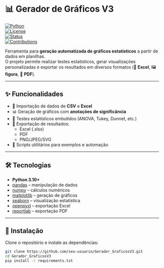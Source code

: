 # 📊 Gerador de Gráficos V3

[![Python](https://img.shields.io/badge/Python-3.10+-blue.svg)](https://www.python.org/)  
[![License](https://img.shields.io/badge/License-MIT-green.svg)](LICENSE)  
[![Status](https://img.shields.io/badge/status-active-success.svg)]()  
[![Contributions](https://img.shields.io/badge/contributions-welcome-orange.svg)]()  

Ferramenta para **geração automatizada de gráficos estatísticos** a partir de dados em planilhas.  
O projeto permite realizar testes estatísticos, gerar visualizações personalizadas e exportar os resultados em diversos formatos (📑 **Excel**, 🖼️ **figura**, 📜 **PDF**).

---

## ✨ Funcionalidades

- 📂 Importação de dados de **CSV** e **Excel**
- 📊 Geração de gráficos com **anotações de significância**
- 🧮 Testes estatísticos embutidos (ANOVA, Tukey, Dunnet, etc.)
- 💾 Exportação de resultados:
  - Excel (.xlsx)
  - PDF
  - PNG/JPEG/SVG
- 🔧 Scripts utilitários para exemplos e automação

---

## 🛠️ Tecnologias

- **Python 3.10+**
- [pandas](https://pandas.pydata.org/) – manipulação de dados
- [numpy](https://numpy.org/) – cálculos numéricos
- [matplotlib](https://matplotlib.org/) – geração de gráficos
- [seaborn](https://seaborn.pydata.org/) – visualização estatística
- [openpyxl](https://openpyxl.readthedocs.io/) – exportação Excel
- [reportlab](https://www.reportlab.com/) – exportação PDF

---

## 🚀 Instalação

Clone o repositório e instale as dependências:

```bash
git clone https://github.com/seu-usuario/Gerador_GraficosV3.git
cd Gerador_GraficosV3
pip install -r requirements.txt
